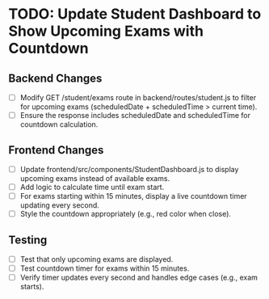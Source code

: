# TODO: Update Student Dashboard to Show Upcoming Exams with Countdown

## Backend Changes
- [ ] Modify GET /student/exams route in backend/routes/student.js to filter for upcoming exams (scheduledDate + scheduledTime > current time).
- [ ] Ensure the response includes scheduledDate and scheduledTime for countdown calculation.

## Frontend Changes
- [ ] Update frontend/src/components/StudentDashboard.js to display upcoming exams instead of available exams.
- [ ] Add logic to calculate time until exam start.
- [ ] For exams starting within 15 minutes, display a live countdown timer updating every second.
- [ ] Style the countdown appropriately (e.g., red color when close).

## Testing
- [ ] Test that only upcoming exams are displayed.
- [ ] Test countdown timer for exams within 15 minutes.
- [ ] Verify timer updates every second and handles edge cases (e.g., exam starts).

